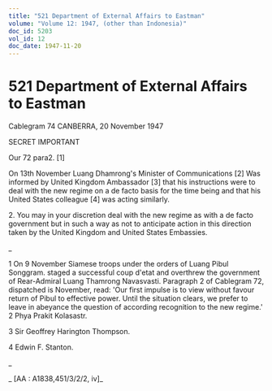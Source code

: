 ```yaml
---
title: "521 Department of External Affairs to Eastman"
volume: "Volume 12: 1947, (other than Indonesia)"
doc_id: 5203
vol_id: 12
doc_date: 1947-11-20
---
```


# 521 Department of External Affairs to Eastman

Cablegram 74 CANBERRA, 20 November 1947

SECRET IMPORTANT

Our 72 para2. [1]

On 13th November Luang Dhamrong's Minister of Communications [2] Was informed by United Kingdom Ambassador [3] that his instructions were to deal with the new regime on a de facto basis for the time being and that his United States colleague [4] was acting similarly.

2\. You may in your discretion deal with the new regime as with a de facto government but in such a way as not to anticipate action in this direction taken by the United Kingdom and United States Embassies.

_

1 On 9 November Siamese troops under the orders of Luang Pibul Songgram. staged a successful coup d'etat and overthrew the government of Rear-Admiral Luang Thamrong Navasvasti. Paragraph 2 of Cablegram 72, dispatched is November, read: 'Our first impulse is to view without favour return of Pibul to effective power. Until the situation clears, we prefer to leave in abeyance the question of according recognition to the new regime.' 2 Phya Prakit Kolasastr.

3 Sir Geoffrey Harington Thompson.

4 Edwin F. Stanton.

_

_ [AA : A1838,451/3/2/2, iv]_
